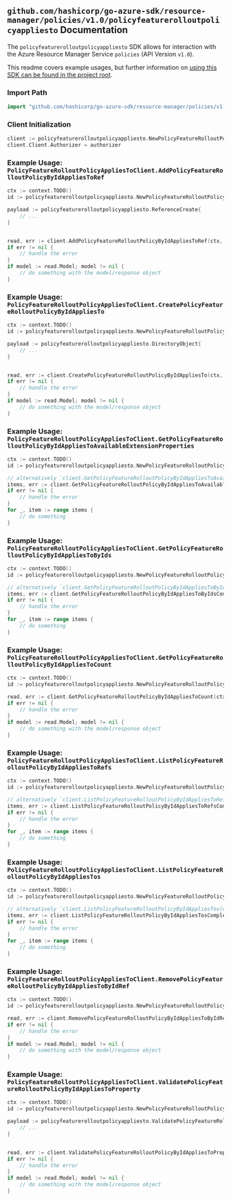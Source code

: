 
## `github.com/hashicorp/go-azure-sdk/resource-manager/policies/v1.0/policyfeaturerolloutpolicyappliesto` Documentation

The `policyfeaturerolloutpolicyappliesto` SDK allows for interaction with the Azure Resource Manager Service `policies` (API Version `v1.0`).

This readme covers example usages, but further information on [using this SDK can be found in the project root](https://github.com/hashicorp/go-azure-sdk/tree/main/docs).

### Import Path

```go
import "github.com/hashicorp/go-azure-sdk/resource-manager/policies/v1.0/policyfeaturerolloutpolicyappliesto"
```


### Client Initialization

```go
client := policyfeaturerolloutpolicyappliesto.NewPolicyFeatureRolloutPolicyAppliesToClientWithBaseURI("https://management.azure.com")
client.Client.Authorizer = authorizer
```


### Example Usage: `PolicyFeatureRolloutPolicyAppliesToClient.AddPolicyFeatureRolloutPolicyByIdAppliesToRef`

```go
ctx := context.TODO()
id := policyfeaturerolloutpolicyappliesto.NewPolicyFeatureRolloutPolicyID("featureRolloutPolicyIdValue")

payload := policyfeaturerolloutpolicyappliesto.ReferenceCreate{
	// ...
}


read, err := client.AddPolicyFeatureRolloutPolicyByIdAppliesToRef(ctx, id, payload)
if err != nil {
	// handle the error
}
if model := read.Model; model != nil {
	// do something with the model/response object
}
```


### Example Usage: `PolicyFeatureRolloutPolicyAppliesToClient.CreatePolicyFeatureRolloutPolicyByIdAppliesTo`

```go
ctx := context.TODO()
id := policyfeaturerolloutpolicyappliesto.NewPolicyFeatureRolloutPolicyID("featureRolloutPolicyIdValue")

payload := policyfeaturerolloutpolicyappliesto.DirectoryObject{
	// ...
}


read, err := client.CreatePolicyFeatureRolloutPolicyByIdAppliesTo(ctx, id, payload)
if err != nil {
	// handle the error
}
if model := read.Model; model != nil {
	// do something with the model/response object
}
```


### Example Usage: `PolicyFeatureRolloutPolicyAppliesToClient.GetPolicyFeatureRolloutPolicyByIdAppliesToAvailableExtensionProperties`

```go
ctx := context.TODO()
id := policyfeaturerolloutpolicyappliesto.NewPolicyFeatureRolloutPolicyID("featureRolloutPolicyIdValue")

// alternatively `client.GetPolicyFeatureRolloutPolicyByIdAppliesToAvailableExtensionProperties(ctx, id)` can be used to do batched pagination
items, err := client.GetPolicyFeatureRolloutPolicyByIdAppliesToAvailableExtensionPropertiesComplete(ctx, id)
if err != nil {
	// handle the error
}
for _, item := range items {
	// do something
}
```


### Example Usage: `PolicyFeatureRolloutPolicyAppliesToClient.GetPolicyFeatureRolloutPolicyByIdAppliesToByIds`

```go
ctx := context.TODO()
id := policyfeaturerolloutpolicyappliesto.NewPolicyFeatureRolloutPolicyID("featureRolloutPolicyIdValue")

// alternatively `client.GetPolicyFeatureRolloutPolicyByIdAppliesToByIds(ctx, id)` can be used to do batched pagination
items, err := client.GetPolicyFeatureRolloutPolicyByIdAppliesToByIdsComplete(ctx, id)
if err != nil {
	// handle the error
}
for _, item := range items {
	// do something
}
```


### Example Usage: `PolicyFeatureRolloutPolicyAppliesToClient.GetPolicyFeatureRolloutPolicyByIdAppliesToCount`

```go
ctx := context.TODO()
id := policyfeaturerolloutpolicyappliesto.NewPolicyFeatureRolloutPolicyID("featureRolloutPolicyIdValue")

read, err := client.GetPolicyFeatureRolloutPolicyByIdAppliesToCount(ctx, id)
if err != nil {
	// handle the error
}
if model := read.Model; model != nil {
	// do something with the model/response object
}
```


### Example Usage: `PolicyFeatureRolloutPolicyAppliesToClient.ListPolicyFeatureRolloutPolicyByIdAppliesToRefs`

```go
ctx := context.TODO()
id := policyfeaturerolloutpolicyappliesto.NewPolicyFeatureRolloutPolicyID("featureRolloutPolicyIdValue")

// alternatively `client.ListPolicyFeatureRolloutPolicyByIdAppliesToRefs(ctx, id)` can be used to do batched pagination
items, err := client.ListPolicyFeatureRolloutPolicyByIdAppliesToRefsComplete(ctx, id)
if err != nil {
	// handle the error
}
for _, item := range items {
	// do something
}
```


### Example Usage: `PolicyFeatureRolloutPolicyAppliesToClient.ListPolicyFeatureRolloutPolicyByIdAppliesTos`

```go
ctx := context.TODO()
id := policyfeaturerolloutpolicyappliesto.NewPolicyFeatureRolloutPolicyID("featureRolloutPolicyIdValue")

// alternatively `client.ListPolicyFeatureRolloutPolicyByIdAppliesTos(ctx, id)` can be used to do batched pagination
items, err := client.ListPolicyFeatureRolloutPolicyByIdAppliesTosComplete(ctx, id)
if err != nil {
	// handle the error
}
for _, item := range items {
	// do something
}
```


### Example Usage: `PolicyFeatureRolloutPolicyAppliesToClient.RemovePolicyFeatureRolloutPolicyByIdAppliesToByIdRef`

```go
ctx := context.TODO()
id := policyfeaturerolloutpolicyappliesto.NewPolicyFeatureRolloutPolicyAppliesToID("featureRolloutPolicyIdValue", "directoryObjectIdValue")

read, err := client.RemovePolicyFeatureRolloutPolicyByIdAppliesToByIdRef(ctx, id)
if err != nil {
	// handle the error
}
if model := read.Model; model != nil {
	// do something with the model/response object
}
```


### Example Usage: `PolicyFeatureRolloutPolicyAppliesToClient.ValidatePolicyFeatureRolloutPolicyByIdAppliesToProperty`

```go
ctx := context.TODO()
id := policyfeaturerolloutpolicyappliesto.NewPolicyFeatureRolloutPolicyID("featureRolloutPolicyIdValue")

payload := policyfeaturerolloutpolicyappliesto.ValidatePolicyFeatureRolloutPolicyByIdAppliesToPropertyRequest{
	// ...
}


read, err := client.ValidatePolicyFeatureRolloutPolicyByIdAppliesToProperty(ctx, id, payload)
if err != nil {
	// handle the error
}
if model := read.Model; model != nil {
	// do something with the model/response object
}
```
